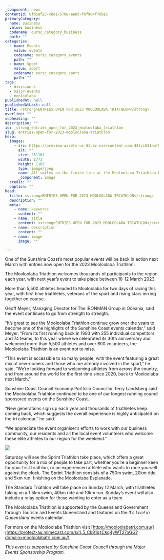 ```yaml
---
_component: news
contentId: 0fd5ef25-c8e1-5708-ae8d-fbf904f78be5
primaryCategory:
  name: Business
  value: business
  codename: oursc_category_business
  path: ""
categories:
  - name: Events
    value: events
    codename: oursc_category_events
    path: ""
  - name: Sport
    value: sport
    codename: oursc_category_sport
    path: ""
tags:
  - division-4
  - major-events
  - mooloolaba
publishedAt: null
publishedAtLast: null
title: <strong>ENTRIES OPEN FOR 2023 MOOLOOLABA TRIATHLON</strong>
overline: ""
subheading: ""
description: ""
id: _strong_entries_open_for_2023_mooloolaba_triathlon
slug: entries-open-for-2023-mooloolaba-triathlon
hero:
  images:
    - src: https://preview-assets-us-01.kc-usercontent.com:443/c631baf8-1b46-001f-580c-d0001b68b4a8/adc49ce2-6116-4cfb-89bc-8c00c3b86a0d/All-smiles-on-the-finish-line-at-the-Mooloolaba-Triathlon-Photo-Korupt-Vision.jpg
      alt: ""
      size: 231101
      width: 1773
      height: 1182
      type: image/jpeg
      name: All-smiles-on-the-finish-line-at-the-Mooloolaba-Triathlon-Photo-Korupt-Vision.jpg
      _component: image
  credit: ""
  caption: ""
head:
  title: <strong>ENTRIES OPEN FOR 2023 MOOLOOLABA TRIATHLON</strong>
  description: ""
  meta:
    - name: keywords
      content: ""
    - name: title
      content: <strong>ENTRIES OPEN FOR 2023 MOOLOOLABA TRIATHLON</strong>
    - name: description
      content: ""
    - name: image
      image: ""

---
```

One of the Sunshine Coast’s most popular events will be back in action next March with entries now open for the 2023 Mooloolaba Triathlon.

The Mooloolaba Triathlon welcomes thousands of participants to the region each year, with next year’s event to take place between 10-12 March 2023.

More than 5,500 athletes headed to Mooloolaba for two days of racing this year, with first time triathletes, veterans of the sport and rising stars mixing together on course.

Geoff Meyer, Managing Director for The IRONMAN Group in Oceania, said the event continues to go from strength to strength.

“It’s great to see the Mooloolaba Triathlon continue grow over the years to become one of the highlights of the Sunshine Coast events calendar,” said Meyer. “From its first running back in 1993 with 255 individual competitors and 74 teams, to this year where we celebrated its 30th anniversary and welcomed more than 5,500 athletes and over 600 volunteers, the Mooloolaba Triathlon is an event not to miss. 

“This event is accessible to so many people, with the event featuring a great mix of new-comers and those who are already involved in the sport,” he said. “We’re looking forward to welcoming athletes from across the country, and from around the world for the first time since 2020, back to Mooloolaba next March.”

Sunshine Coast Council Economy Portfolio Councillor Terry Landsberg said the Mooloolaba Triathlon continued to be one of our longest running council sponsored events on the Sunshine Coast.

“New generations sign up each year and thousands of triathletes keep coming back, which suggests the overall experience is highly anticipated on the tri calendar,” he said.

“We appreciate the event organiser’s efforts to work with our business community, our residents and all the local event volunteers who welcome these elite athletes to our region for the weekend.”

![](https://preview-assets-us-01.kc-usercontent.com:443/c631baf8-1b46-001f-580c-d0001b68b4a8/61f99c83-3a4d-4ac5-8a48-2d98f24826e6/Runners-on-course-at-the-Mooloolaba-Triathlon-Photo-Korupt-Vision-1024x683.jpg)

Saturday will see the Sprint Triathlon take place, which offers a great opportunity for a mix of people to take part, whether you’re a beginner keen for your first triathlon, or an experienced athlete who wants to race yourself against the clock. The Sprint Triathlon consists of a 750m swim, 20km ride and 5km run, finishing on the Mooloolaba Esplanade.

The Standard Triathlon will take place on Sunday 12 March, with triathletes taking on a 1.5km swim, 40km ride and 10km run. Sunday’s event will also include a relay option for those wanting to enter as a team.

The Mooloolaba Triathlon is supported by the Queensland Government through Tourism and Events Queensland and features on the *It’s Live! in Queensland* events calendar.

For more on the Mooloolaba Triathlon visit [https://mooloolabatri.com.au/](https://protect-au.mimecast.com/s/rL5_Ck81gzCkg4yWT27oGG?domain=mooloolabatri.com.au/)


*This event is supported by Sunshine Coast Council through the Major Events Sponsorship Program.*
